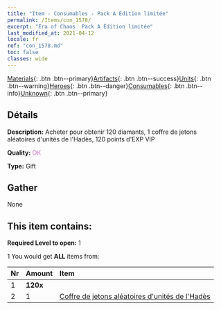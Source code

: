 ```yaml
---
title: "Item - Consumables - Pack A Édition limitée"
permalink: /Items/con_1578/
excerpt: "Era of Chaos  Pack A Édition limitée"
last_modified_at: 2021-04-12
locale: fr
ref: "con_1578.md"
toc: false
classes: wide
---
```

 [Materials](/fr/Items/){: .btn .btn--primary}[Artifacts](/fr/Items/Artifacts/){: .btn .btn--success}[Units](/fr/Items/Units/){: .btn .btn--warning}[Heroes](/fr/Items/Heroes/){: .btn .btn--danger}[Consumables](/fr/Items/Consumables/){: .btn .btn--info}[Unknown](/fr/Items/Unknown/){: .btn .btn--primary}

## Détails
 **Description:** Acheter pour obtenir 120 diamants, 1 coffre de jetons aléatoires d'unités de l'Hadès, 120 points d'EXP VIP

 **Quality:** <span style="color: #DA70D6">OK</span>

 **Type:** Gift

## Gather

  None

## This item contains:

 **Required Level to open:** 1

 1 You would get **ALL** items  from:

  | Nr | Amount |     Item    |
  |:---|:-------|:------------|
  | 1 |  **120x** | <i class="fas fa-gem"/> |  | 
  | 2 | 1 | [Coffre de jetons aléatoires d'unités de l'Hadès](/fr/Items/con_1582/) | 

